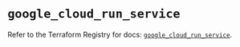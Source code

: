 # `google_cloud_run_service`

Refer to the Terraform Registry for docs: [`google_cloud_run_service`](https://registry.terraform.io/providers/hashicorp/google/6.15.0/docs/resources/cloud_run_service).
